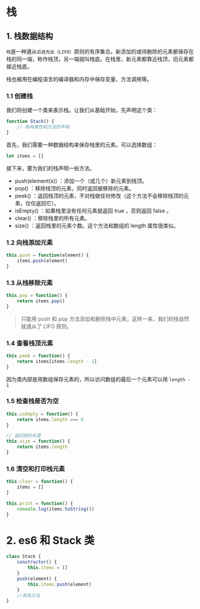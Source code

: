 # 栈

## 1. 栈数据结构

`栈`是一种遵从`后进先出（LIFO）`原则的有序集合。新添加的或待删除的元素都保存在栈的同一端，称作栈顶，另一端就叫栈底。在栈里，新元素都靠近栈顶，旧元素都接近栈底。

栈也被用在编程语言的编译器和内存中保存变量、方法调用等。

### 1.1 创建栈

我们将创建一个类来表示栈。让我们从基础开始，先声明这个类：

```js
function Stack() {
	// 各种属性和方法的声明
}
```

首先，我们需要一种数据结构来保存栈里的元素。可以选择数组：

```js
let items = []
```

接下来，要为我们的栈声明一些方法。

-   push(element(s)) ：添加一个（或几个）新元素到栈顶。
-   pop() ：移除栈顶的元素，同时返回被移除的元素。
-   peek() ：返回栈顶的元素，不对栈做任何修改（这个方法不会移除栈顶的元素，仅仅返回它）。
-   isEmpty() ：如果栈里没有任何元素就返回 true ，否则返回 false 。
-   clear() ：移除栈里的所有元素。
-   size() ：返回栈里的元素个数。这个方法和数组的 length 属性很类似。

### 1.2 向栈添加元素

```js
this.push = function(element) {
	items.push(element)
}
```

### 1.3 从栈移除元素

```js
this.pop = function() {
	return items.pop()
}
```

> 只能用 push 和 pop 方法添加和删除栈中元素，这样一来，我们的栈自然就遵从了 LIFO 原则。

### 1.4 查看栈顶元素

```js
this.peek = function() {
	return items[items.length - 1]
}
```

因为类内部是用数组保存元素的，所以访问数组的最后一个元素可以用 `length - 1`

### 1.5 检查栈是否为空

```js
this.isEmpty = function() {
	return items.length === 0
}
```

```js
// 返回栈的长度
this.size = function() {
	return items.length
}
```

### 1.6 清空和打印栈元素

```js
this.clear = function() {
	items = []
}
```

```js
this.print = function() {
	console.log(items.toString())
}
```

# 2. es6 和 Stack 类

```js
class Stack {
	constructor() {
		this.items = []
	}
	push(element) {
		this.items.push(element)
	}
	//其他方法
}
```
